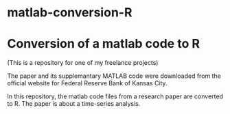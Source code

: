 # matlab-conversion-R
# Conversion of a matlab code to R

(This is a repository for one of my freelance projects)

The paper and its supplemantary MATLAB code were downloaded from the official website for Federal Reserve Bank of Kansas City.

In this repository, the matlab code files from a research paper are converted to R. The paper is about a time-series analysis. 